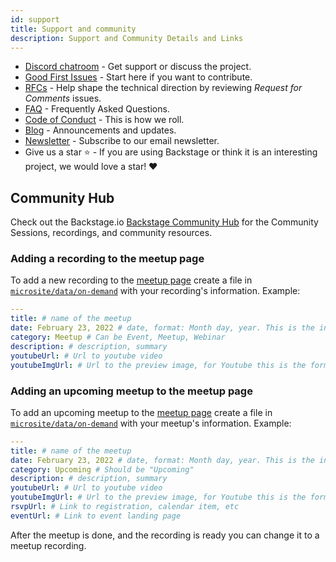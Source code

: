 ```yaml
---
id: support
title: Support and community
description: Support and Community Details and Links
---
```


- [Discord chatroom](https://discord.gg/MUpMjP2) - Get support or discuss the
  project.
- [Good First Issues](https://github.com/backstage/backstage/contribute) - Start
  here if you want to contribute.
- [RFCs](https://github.com/backstage/backstage/labels/rfc) - Help shape the
  technical direction by reviewing _Request for Comments_ issues.
- [FAQ](../FAQ.md) - Frequently Asked Questions.
- [Code of Conduct](https://github.com/backstage/backstage/blob/master/CODE_OF_CONDUCT.md) -
  This is how we roll.
- [Blog](https://backstage.io/blog/) - Announcements and updates.
- [Newsletter](https://mailchi.mp/spotify/backstage-community) - Subscribe to
  our email newsletter.
- Give us a star ⭐️ - If you are using Backstage or think it is an interesting
  project, we would love a star! ❤️

## Community Hub

Check out the Backstage.io [Backstage Community Hub](https://backstage.io/community) for the Community Sessions, recordings, and community resources.

### Adding a recording to the meetup page

To add a new recording to the [meetup page](https://backstage.io/on-demand)
create a file in
[`microsite/data/on-demand`](https://github.com/backstage/backstage/tree/master/microsite/data/on-demand)
with your recording's information. Example:

```yaml
---
title: # name of the meetup
date: February 23, 2022 # date, format: Month day, year. This is the index field.
category: Meetup # Can be Event, Meetup, Webinar
description: # description, summary
youtubeUrl: # Url to youtube video
youtubeImgUrl: # Url to the preview image, for Youtube this is the format: https://i1.ytimg.com/vi/<YOUTUBE_ID>/mqdefault.jpg
```

### Adding an upcoming meetup to the meetup page

To add an upcoming meetup to the [meetup page](https://backstage.io/on-demand)
create a file in
[`microsite/data/on-demand`](https://github.com/backstage/backstage/tree/master/microsite/data/on-demand)
with your meetup's information. Example:

```yaml
---
title: # name of the meetup
date: February 23, 2022 # date, format: Month day, year. This is the index field.
category: Upcoming # Should be "Upcoming"
description: # description, summary
youtubeUrl: # Url to youtube video
youtubeImgUrl: # Url to the preview image, for Youtube this is the format: https://i1.ytimg.com/vi/<YOUTUBE_ID>/mqdefault.jpg
rsvpUrl: # Link to registration, calendar item, etc
eventUrl: # Link to event landing page
```

After the meetup is done, and the recording is ready you can change it to a meetup recording.
